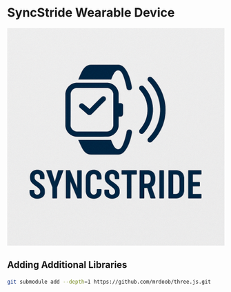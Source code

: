 # SyncStride Wearable Device

![Logo](pages/assets/syncstride_logo.png)

## Adding Additional Libraries

```bash
git submodule add --depth=1 https://github.com/mrdoob/three.js.git
```